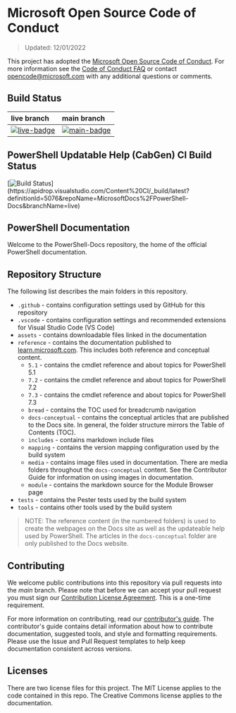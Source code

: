 # Microsoft Open Source Code of Conduct

> Updated: 12/01/2022

This project has adopted the
[Microsoft Open Source Code of Conduct](https://opensource.microsoft.com/codeofconduct/). For more
information see the [Code of Conduct FAQ](https://opensource.microsoft.com/codeofconduct/faq/) or
contact [opencode@microsoft.com](mailto:opencode@microsoft.com) with any additional questions or
comments.

[live-badge]: https://powershell.visualstudio.com/PowerShell-Docs/_apis/build/status/PowerShell-Docs-CI?branchName=live
[main-badge]: https://powershell.visualstudio.com/PowerShell-Docs/_apis/build/status/PowerShell-Docs-CI?branchName=main

## Build Status

|          live branch          |           main branch            |
| :---------------------------- | :---------------------------------- |
| [![live-badge][]][live-badge] | [![main-badge][]][main-badge] |

## PowerShell Updatable Help (CabGen) CI Build Status

[![Build Status](https://apidrop.visualstudio.com/Content%20CI/_apis/build/status/PROD/CabGen(PowerShell_Updatable_Help)/GitHub_MicrosoftDocs_PowerShell-Docs/6ff7e8c3-dfc6-3ebd-da5a-d5e2ff43de8f_cabgen_Publish-Updatable-Help?repoName=MicrosoftDocs%2FPowerShell-Docs&branchName=live)](https://apidrop.visualstudio.com/Content%20CI/_build/latest?definitionId=5076&repoName=MicrosoftDocs%2FPowerShell-Docs&branchName=live)

## PowerShell Documentation

Welcome to the PowerShell-Docs repository, the home of the official PowerShell documentation.

## Repository Structure

The following list describes the main folders in this repository.

- `.github` - contains configuration settings used by GitHub for this repository
- `.vscode` - contains configuration settings and recommended extensions for Visual Studio Code (VS
  Code)
- `assets` - contains downloadable files linked in the documentation
- `reference` - contains the documentation published to
  [learn.microsoft.com]([https://learn.microsoft.com/powershell/scripting/). This includes both
  reference and conceptual content.
  - `5.1` - contains the cmdlet reference and about topics for PowerShell 5.1
  - `7.2` - contains the cmdlet reference and about topics for PowerShell 7.2
  - `7.3` - contains the cmdlet reference and about topics for PowerShell 7.3
  - `bread` - contains the TOC used for breadcrumb navigation
  - `docs-conceptual` - contains the conceptual articles that are published to the Docs site. In
    general, the folder structure mirrors the Table of Contents (TOC).
  - `includes` - contains markdown include files
  - `mapping` - contains the version mapping configuration used by the build system
  - `media` - contains image files used in documentation. There are media folders throughout the
    `docs-conceptual` content. See the Contributor Guide for information on using images in
    documentation.
  - `module` - contains the markdown source for the Module Browser page
- `tests` - contains the Pester tests used by the build system
- `tools` - contains other tools used by the build system

> NOTE: The reference content (in the numbered folders) is used to create the webpages on the Docs
> site as well as the updateable help used by PowerShell. The articles in the `docs-conceptual`
> folder are only published to the Docs website.

## Contributing

We welcome public contributions into this repository via pull requests into the _main_ branch.
Please note that before we can accept your pull request you must sign our
[Contribution License Agreement](https://cla.microsoft.com/). This is a one-time requirement.

For more information on contributing, read our
[contributor's guide](https://aka.ms/PSDocsContributor). The contributor's guide contains detail
information about how to contribute documentation, suggested tools, and style and formatting
requirements. Please use the Issue and Pull Request templates to help keep documentation consistent
across versions.

## Licenses

There are two license files for this project. The MIT License applies to the code contained in this
repo. The Creative Commons license applies to the documentation.
